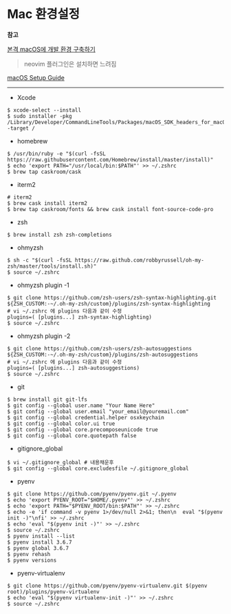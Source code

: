 # Mac 환경설정

**참고**

[본격 macOS에 개발 환경 구축하기](https://subicura.com/2017/11/22/mac-os-development-environment-setup.html#그래서)

> neovim 플러그인은 설치하면 느려짐

[macOS Setup Guide](https://sourabhbajaj.com/mac-setup)

------

- Xcode

```
$ xcode-select --install
$ sudo installer -pkg /Library/Developer/CommandLineTools/Packages/macOS_SDK_headers_for_macOS_10.14.pkg -target /
```

- homebrew

```
$ /usr/bin/ruby -e "$(curl -fsSL https://raw.githubusercontent.com/Homebrew/install/master/install)"
$ echo 'export PATH="/usr/local/bin:$PATH"' >> ~/.zshrc
$ brew tap caskroom/cask
```

- iterm2

```
# iterm2
$ brew cask install iterm2
$ brew tap caskroom/fonts && brew cask install font-source-code-pro
```

- zsh

```
$ brew install zsh zsh-completions
```

- ohmyzsh

```
$ sh -c "$(curl -fsSL https://raw.github.com/robbyrussell/oh-my-zsh/master/tools/install.sh)"
$ source ~/.zshrc
```

- ohmyzsh plugin -1

```
$ git clone https://github.com/zsh-users/zsh-syntax-highlighting.git ${ZSH_CUSTOM:-~/.oh-my-zsh/custom}/plugins/zsh-syntax-highlighting
# vi ~/.zshrc 에 plugins 다음과 같이 수정
plugins=( [plugins...] zsh-syntax-highlighting)
$ source ~/.zshrc
```

- ohmyzsh plugin -2

```
$ git clone https://github.com/zsh-users/zsh-autosuggestions ${ZSH_CUSTOM:-~/.oh-my-zsh/custom}/plugins/zsh-autosuggestions
# vi ~/.zshrc 에 plugins 다음과 같이 수정
plugins=( [plugins...] zsh-autosuggestions)
$ source ~/.zshrc
```

- git

```
$ brew install git git-lfs
$ git config --global user.name "Your Name Here"
$ git config --global user.email "your_email@youremail.com"
$ git config --global credential.helper osxkeychain
$ git config --global color.ui true
$ git config --global core.precomposeunicode true
$ git config --global core.quotepath false
```

- gitignore_global

```
$ vi ~/.gitignore_global # 내용채운후
$ git config --global core.excludesfile ~/.gitignore_global
```

- pyenv

```
$ git clone https://github.com/pyenv/pyenv.git ~/.pyenv
$ echo 'export PYENV_ROOT="$HOME/.pyenv"' >> ~/.zshrc
$ echo 'export PATH="$PYENV_ROOT/bin:$PATH"' >> ~/.zshrc
$ echo -e 'if command -v pyenv 1>/dev/null 2>&1; then\n  eval "$(pyenv init -)"\nfi' >> ~/.zshrc
$ echo 'eval "$(pyenv init -)"' >> ~/.zshrc
$ source ~/.zshrc
$ pyenv install --list
$ pyenv install 3.6.7
$ pyenv global 3.6.7
$ pyenv rehash
$ pyenv versions
```

- pyenv-virtualenv

```
$ git clone https://github.com/pyenv/pyenv-virtualenv.git $(pyenv root)/plugins/pyenv-virtualenv
$ echo 'eval "$(pyenv virtualenv-init -)"' >> ~/.zshrc
$ source ~/.zshrc
```